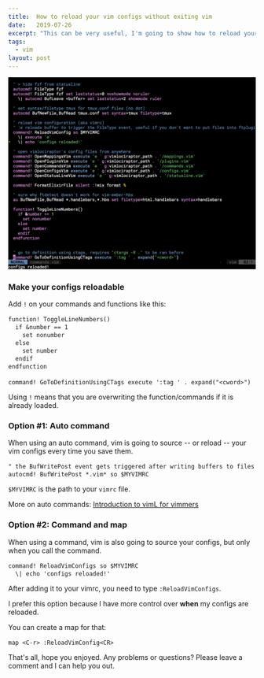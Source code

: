 ```yaml
---
title:  How to reload your vim configs without exiting vim
date:   2019-07-26
excerpt: "This can be very useful, I'm going to show how to reload your vim configs anytime you save them or using a command and a map."
tags:
  - vim
layout: post
---
```


<img src="/assets/images/posts/reloaded.png" alt="neovim showing reloaded" class="image" />

### Make your configs reloadable

Add `!` on your commands and functions like this:

```vim
function! ToggleLineNumbers()
  if &number == 1
    set nonumber
  else
    set number
  endif
endfunction

command! GoToDefinitionUsingCTags execute ':tag ' . expand("<cword>")
```

Using `!` means that you are overwriting the function/commands if it is already loaded.

### Option #1: Auto command

When using an auto command, vim is going to source -- or reload -- your vim configs every time you save them.

```vim
" the BufWritePost event gets triggered after writing buffers to files
autocmd! BufWritePost *.vim* so $MYVIMRC
```

`$MYVIMRC` is the path to your `vimrc` file.

More on auto commands: [Introduction to vimL for vimmers](/vim/2019/07/26/introduction-on-viml-for-vimmers.html)

### Option #2: Command and map

When using a command, vim is also going to source your configs, but only when you call the command.

```vim
command! ReloadVimConfigs so $MYVIMRC
  \| echo 'configs reloaded!'
```

After adding it to your vimrc, you need to type `:ReloadVimConfigs`.

I prefer this option because I have more control over __when__ my configs are reloaded.

You can create a map for that:

```vim
map <C-r> :ReloadVimConfig<CR>
```

That's all, hope you enjoyed. Any problems or questions? Please leave a comment and I can help you out.

